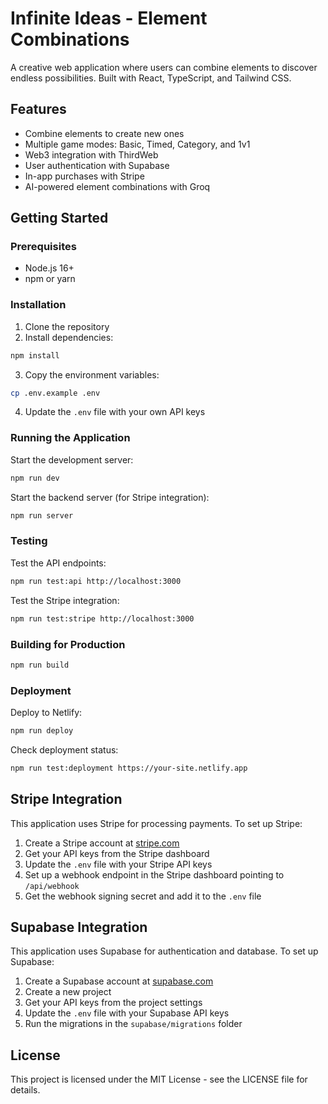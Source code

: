 # Infinite Ideas - Element Combinations

A creative web application where users can combine elements to discover endless possibilities. Built with React, TypeScript, and Tailwind CSS.

## Features

- Combine elements to create new ones
- Multiple game modes: Basic, Timed, Category, and 1v1
- Web3 integration with ThirdWeb
- User authentication with Supabase
- In-app purchases with Stripe
- AI-powered element combinations with Groq

## Getting Started

### Prerequisites

- Node.js 16+
- npm or yarn

### Installation

1. Clone the repository
2. Install dependencies:

```bash
npm install
```

3. Copy the environment variables:

```bash
cp .env.example .env
```

4. Update the `.env` file with your own API keys

### Running the Application

Start the development server:

```bash
npm run dev
```

Start the backend server (for Stripe integration):

```bash
npm run server
```

### Testing

Test the API endpoints:

```bash
npm run test:api http://localhost:3000
```

Test the Stripe integration:

```bash
npm run test:stripe http://localhost:3000
```

### Building for Production

```bash
npm run build
```

### Deployment

Deploy to Netlify:

```bash
npm run deploy
```

Check deployment status:

```bash
npm run test:deployment https://your-site.netlify.app
```

## Stripe Integration

This application uses Stripe for processing payments. To set up Stripe:

1. Create a Stripe account at [stripe.com](https://stripe.com)
2. Get your API keys from the Stripe dashboard
3. Update the `.env` file with your Stripe API keys
4. Set up a webhook endpoint in the Stripe dashboard pointing to `/api/webhook`
5. Get the webhook signing secret and add it to the `.env` file

## Supabase Integration

This application uses Supabase for authentication and database. To set up Supabase:

1. Create a Supabase account at [supabase.com](https://supabase.com)
2. Create a new project
3. Get your API keys from the project settings
4. Update the `.env` file with your Supabase API keys
5. Run the migrations in the `supabase/migrations` folder

## License

This project is licensed under the MIT License - see the LICENSE file for details.